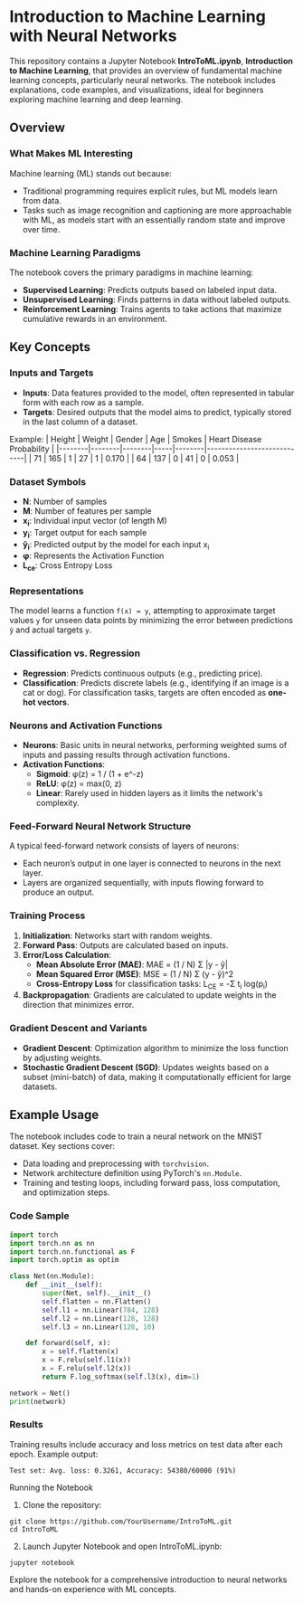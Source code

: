 # Introduction to Machine Learning with Neural Networks

This repository contains a Jupyter Notebook **IntroToML.ipynb**, **Introduction to Machine Learning**, that provides an overview of fundamental machine learning concepts, particularly neural networks. The notebook includes explanations, code examples, and visualizations, ideal for beginners exploring machine learning and deep learning.

## Overview

### What Makes ML Interesting
Machine learning (ML) stands out because:
- Traditional programming requires explicit rules, but ML models learn from data.
- Tasks such as image recognition and captioning are more approachable with ML, as models start with an essentially random state and improve over time.

### Machine Learning Paradigms
The notebook covers the primary paradigms in machine learning:
- **Supervised Learning**: Predicts outputs based on labeled input data.
- **Unsupervised Learning**: Finds patterns in data without labeled outputs.
- **Reinforcement Learning**: Trains agents to take actions that maximize cumulative rewards in an environment.

## Key Concepts

### Inputs and Targets
- **Inputs**: Data features provided to the model, often represented in tabular form with each row as a sample.
- **Targets**: Desired outputs that the model aims to predict, typically stored in the last column of a dataset.

Example:
| Height | Weight | Gender | Age | Smokes | Heart Disease Probability |
|--------|--------|--------|-----|--------|----------------------------|
| 71     | 165    | 1      | 27  | 1      | 0.170                      |
| 64     | 137    | 0      | 41  | 0      | 0.053                      |

### Dataset Symbols
- **N**: Number of samples
- **M**: Number of features per sample
- **x<sub>i</sub>**: Individual input vector (of length M)
- **y<sub>i</sub>**: Target output for each sample
- **ŷ<sub>i</sub>**: Predicted output by the model for each input x<sub>i</sub>
- **φ**: Represents the Activation Function
- **L<sub>ce</sub>**: Cross Entropy Loss 

### Representations
The model learns a function `f(x) = y`, attempting to approximate target values `y` for unseen data points by minimizing the error between predictions `ŷ` and actual targets `y`.

### Classification vs. Regression
- **Regression**: Predicts continuous outputs (e.g., predicting price).
- **Classification**: Predicts discrete labels (e.g., identifying if an image is a cat or dog). For classification tasks, targets are often encoded as **one-hot vectors**.

### Neurons and Activation Functions
- **Neurons**: Basic units in neural networks, performing weighted sums of inputs and passing results through activation functions.
- **Activation Functions**:
  - **Sigmoid**: φ(z) = 1 / (1 + e^-z)
  - **ReLU**: φ(z) = max(0, z)
  - **Linear**: Rarely used in hidden layers as it limits the network's complexity.

### Feed-Forward Neural Network Structure
A typical feed-forward network consists of layers of neurons:
- Each neuron’s output in one layer is connected to neurons in the next layer.
- Layers are organized sequentially, with inputs flowing forward to produce an output.

### Training Process
1. **Initialization**: Networks start with random weights.
2. **Forward Pass**: Outputs are calculated based on inputs.
3. **Error/Loss Calculation**:
   - **Mean Absolute Error (MAE)**: MAE = (1 / N) Σ |y - ŷ|
   - **Mean Squared Error (MSE)**: MSE = (1 / N) Σ (y - ŷ)^2
   - **Cross-Entropy Loss** for classification tasks: L<sub>CE</sub> = -Σ t<sub>i</sub> log(p<sub>i</sub>)
4. **Backpropagation**: Gradients are calculated to update weights in the direction that minimizes error.

### Gradient Descent and Variants
- **Gradient Descent**: Optimization algorithm to minimize the loss function by adjusting weights.
- **Stochastic Gradient Descent (SGD)**: Updates weights based on a subset (mini-batch) of data, making it computationally efficient for large datasets.

## Example Usage

The notebook includes code to train a neural network on the MNIST dataset. Key sections cover:
- Data loading and preprocessing with `torchvision`.
- Network architecture definition using PyTorch's `nn.Module`.
- Training and testing loops, including forward pass, loss computation, and optimization steps.

### Code Sample
```python
import torch
import torch.nn as nn
import torch.nn.functional as F
import torch.optim as optim

class Net(nn.Module):
    def __init__(self):
        super(Net, self).__init__()
        self.flatten = nn.Flatten()
        self.l1 = nn.Linear(784, 128)
        self.l2 = nn.Linear(128, 128)
        self.l3 = nn.Linear(128, 10)

    def forward(self, x):
        x = self.flatten(x)
        x = F.relu(self.l1(x))
        x = F.relu(self.l2(x))
        return F.log_softmax(self.l3(x), dim=1)

network = Net()
print(network)  
```

### Results

Training results include accuracy and loss metrics on test data after each epoch. Example output:

```
Test set: Avg. loss: 0.3261, Accuracy: 54380/60000 (91%)
```


Running the Notebook

1. Clone the repository:
```
git clone https://github.com/YourUsername/IntroToML.git
cd IntroToML
```

2. Launch Jupyter Notebook and open IntroToML.ipynb:
```
jupyter notebook
```

Explore the notebook for a comprehensive introduction to neural networks and hands-on experience with ML concepts.
